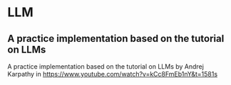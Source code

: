 # LLM 
## A practice implementation based on the tutorial on LLMs 
A practice implementation based on the tutorial on LLMs by Andrej Karpathy in https://www.youtube.com/watch?v=kCc8FmEb1nY&t=1581s
